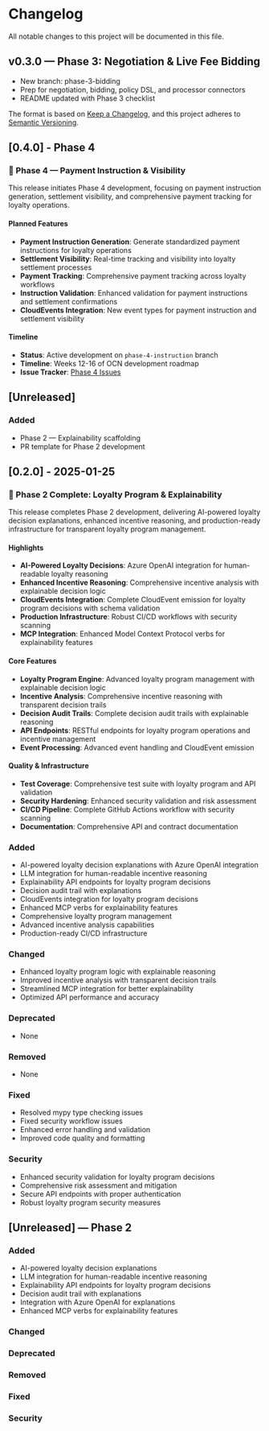 # Changelog

All notable changes to this project will be documented in this file.

## v0.3.0 — Phase 3: Negotiation & Live Fee Bidding
- New branch: phase-3-bidding
- Prep for negotiation, bidding, policy DSL, and processor connectors
- README updated with Phase 3 checklist

The format is based on [Keep a Changelog](https://keepachangelog.com/en/1.0.0/),
and this project adheres to [Semantic Versioning](https://semver.org/spec/v2.0.0.html).

## [0.4.0] - Phase 4

### 🚀 Phase 4 — Payment Instruction & Visibility

This release initiates Phase 4 development, focusing on payment instruction generation, settlement visibility, and comprehensive payment tracking for loyalty operations.

#### Planned Features
- **Payment Instruction Generation**: Generate standardized payment instructions for loyalty operations
- **Settlement Visibility**: Real-time tracking and visibility into loyalty settlement processes
- **Payment Tracking**: Comprehensive payment tracking across loyalty workflows
- **Instruction Validation**: Enhanced validation for payment instructions and settlement confirmations
- **CloudEvents Integration**: New event types for payment instruction and settlement visibility

#### Timeline
- **Status**: Active development on `phase-4-instruction` branch
- **Timeline**: Weeks 12-16 of OCN development roadmap
- **Issue Tracker**: [Phase 4 Issues](https://github.com/ahsanazmi1/olive/issues?q=is%3Aopen+is%3Aissue+label%3Aphase-4)

## [Unreleased]

### Added
- Phase 2 — Explainability scaffolding
- PR template for Phase 2 development

## [0.2.0] - 2025-01-25

### 🚀 Phase 2 Complete: Loyalty Program & Explainability

This release completes Phase 2 development, delivering AI-powered loyalty decision explanations, enhanced incentive reasoning, and production-ready infrastructure for transparent loyalty program management.

#### Highlights
- **AI-Powered Loyalty Decisions**: Azure OpenAI integration for human-readable loyalty reasoning
- **Enhanced Incentive Reasoning**: Comprehensive incentive analysis with explainable decision logic
- **CloudEvents Integration**: Complete CloudEvent emission for loyalty program decisions with schema validation
- **Production Infrastructure**: Robust CI/CD workflows with security scanning
- **MCP Integration**: Enhanced Model Context Protocol verbs for explainability features

#### Core Features
- **Loyalty Program Engine**: Advanced loyalty program management with explainable decision logic
- **Incentive Analysis**: Comprehensive incentive reasoning with transparent decision trails
- **Decision Audit Trails**: Complete decision audit trails with explainable reasoning
- **API Endpoints**: RESTful endpoints for loyalty program operations and incentive management
- **Event Processing**: Advanced event handling and CloudEvent emission

#### Quality & Infrastructure
- **Test Coverage**: Comprehensive test suite with loyalty program and API validation
- **Security Hardening**: Enhanced security validation and risk assessment
- **CI/CD Pipeline**: Complete GitHub Actions workflow with security scanning
- **Documentation**: Comprehensive API and contract documentation

### Added
- AI-powered loyalty decision explanations with Azure OpenAI integration
- LLM integration for human-readable incentive reasoning
- Explainability API endpoints for loyalty program decisions
- Decision audit trail with explanations
- CloudEvents integration for loyalty program decisions
- Enhanced MCP verbs for explainability features
- Comprehensive loyalty program management
- Advanced incentive analysis capabilities
- Production-ready CI/CD infrastructure

### Changed
- Enhanced loyalty program logic with explainable reasoning
- Improved incentive analysis with transparent decision trails
- Streamlined MCP integration for better explainability
- Optimized API performance and accuracy

### Deprecated
- None

### Removed
- None

### Fixed
- Resolved mypy type checking issues
- Fixed security workflow issues
- Enhanced error handling and validation
- Improved code quality and formatting

### Security
- Enhanced security validation for loyalty program decisions
- Comprehensive risk assessment and mitigation
- Secure API endpoints with proper authentication
- Robust loyalty program security measures

## [Unreleased] — Phase 2

### Added
- AI-powered loyalty decision explanations
- LLM integration for human-readable incentive reasoning
- Explainability API endpoints for loyalty program decisions
- Decision audit trail with explanations
- Integration with Azure OpenAI for explanations
- Enhanced MCP verbs for explainability features

### Changed

### Deprecated

### Removed

### Fixed

### Security
